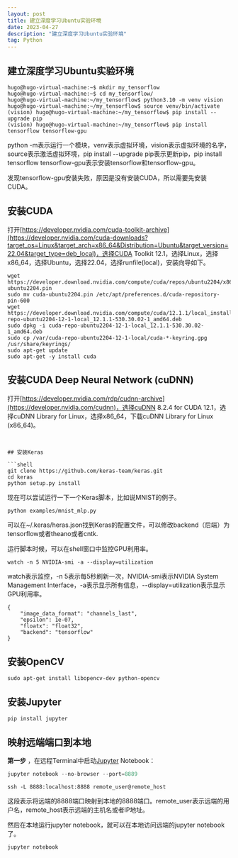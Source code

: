 ```yaml
---
layout: post
title: 建立深度学习Ubuntu实验环境
date: 2023-04-27
description: "建立深度学习Ubuntu实验环境"
tag: Python
---
```

## 建立深度学习Ubuntu实验环境

```shell
hugo@hugo-virtual-machine:~$ mkdir my_tensorflow
hugo@hugo-virtual-machine:~$ cd my_tensorflow/
hugo@hugo-virtual-machine:~/my_tensorflow$ python3.10 -m venv vision
hugo@hugo-virtual-machine:~/my_tensorflow$ source venv/bin/activate
(vision) hugo@hugo-virtual-machine:~/my_tensorflow$ pip install --upgrade pip
(vision) hugo@hugo-virtual-machine:~/my_tensorflow$ pip install tensorflow tensorflow-gpu
```

python -m表示运行一个模块，venv表示虚拟环境，vision表示虚拟环境的名字，source表示激活虚拟环境，pip install --upgrade pip表示更新pip，pip install tensorflow tensorflow-gpu表示安装tensorflow和tensorflow-gpu。

发现tensorflow-gpu安装失败，原因是没有安装CUDA，所以需要先安装CUDA。

## 安装CUDA

打开[https://developer.nvidia.com/cuda-toolkit-archive](https://developer.nvidia.com/cuda-downloads?target_os=Linux&target_arch=x86_64&Distribution=Ubuntu&target_version=22.04&target_type=deb_local)，选择CUDA Toolkit 12.1，选择Linux，选择x86_64，选择Ubuntu，选择22.04，选择runfile(local)，安装向导如下。

```shell
wget https://developer.download.nvidia.com/compute/cuda/repos/ubuntu2204/x86_64/cuda-ubuntu2204.pin
sudo mv cuda-ubuntu2204.pin /etc/apt/preferences.d/cuda-repository-pin-600
wget https://developer.download.nvidia.com/compute/cuda/12.1.1/local_installers/cuda-repo-ubuntu2204-12-1-local_12.1.1-530.30.02-1_amd64.deb
sudo dpkg -i cuda-repo-ubuntu2204-12-1-local_12.1.1-530.30.02-1_amd64.deb
sudo cp /var/cuda-repo-ubuntu2204-12-1-local/cuda-*-keyring.gpg /usr/share/keyrings/
sudo apt-get update
sudo apt-get -y install cuda
```

## 安装CUDA Deep Neural Network (cuDNN)

打开[https://developer.nvidia.com/rdp/cudnn-archive](https://developer.nvidia.com/cudnn)，选择cuDNN 8.2.4 for CUDA 12.1，选择cuDNN Library for Linux，选择x86_64，下载cuDNN Library for Linux (x86_64)。

```shell


## 安装Keras

```shell
git clone https://github.com/keras-team/keras.git
cd keras
python setup.py install
```

现在可以尝试运行一下一个Keras脚本，比如说MNIST的例子。

```shell
python examples/mnist_mlp.py
```

可以在~/.keras/heras.json找到Keras的配置文件，可以修改backend（后端）为tensorflow或者theano或者cntk.

运行脚本时候，可以在shell窗口中监控GPU利用率。

```shell
watch -n 5 NVIDIA-smi -a --display=utilization
```

watch表示监控，-n 5表示每5秒刷新一次，NVIDIA-smi表示NVIDIA System Management Interface，-a表示显示所有信息，--display=utilization表示显示GPU利用率。

```shell
{
    "image_data_format": "channels_last",
    "epsilon": 1e-07,
    "floatx": "float32",
    "backend": "tensorflow"
}
```

## 安装OpenCV

```shell
sudo apt-get install libopencv-dev python-opencv
```

## 安装Jupyter

```shell
pip install jupyter
```

## 映射远端端口到本地


 **第一步** ，在远程Terminal中启动[Jupyter](https://so.csdn.net/so/search?q=Jupyter&spm=1001.2101.3001.7020) Notebook：

```python
jupyter notebook --no-browser --port=8889
```


```shell
ssh -L 8888:localhost:8888 remote_user@remote_host
```

这段表示将远端的8888端口映射到本地的8888端口。remote_user表示远端的用户名，remote_host表示远端的主机名或者IP地址。

然后在本地运行jupyter notebook，就可以在本地访问远端的jupyter notebook了。

```shell
jupyter notebook
```
